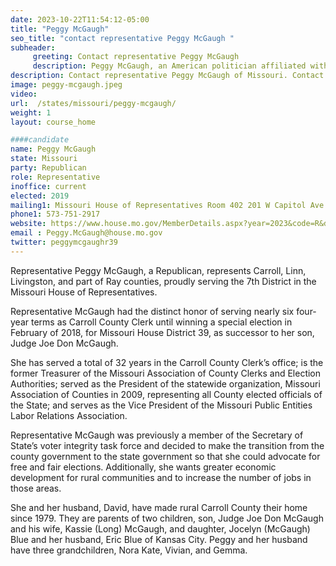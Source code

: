 ```yaml
---
date: 2023-10-22T11:54:12-05:00
title: "Peggy McGaugh"
seo_title: "contact representative Peggy McGaugh "
subheader:
     greeting: Contact representative Peggy McGaugh
     description: Peggy McGaugh, an American politician affiliated with the Republican Party, currently serves as the representative for District 7 in the Missouri House of Representatives.
description: Contact representative Peggy McGaugh of Missouri. Contact information for Peggy McGaugh includes email address, phone number, and mailing address.
image: peggy-mcgaugh.jpeg
video:
url:  /states/missouri/peggy-mcgaugh/
weight: 1
layout: course_home

####candidate
name: Peggy McGaugh
state: Missouri
party: Republican
role: Representative
inoffice: current
elected: 2019
mailing1: Missouri House of Representatives Room 402 201 W Capitol Ave Jefferson City, MO 65101
phone1: 573-751-2917
website: https://www.house.mo.gov/MemberDetails.aspx?year=2023&code=R&district=007/
email : Peggy.McGaugh@house.mo.gov
twitter: peggymcgaughr39
---
```


Representative Peggy McGaugh, a Republican, represents Carroll, Linn, Livingston, and part of Ray counties, proudly serving the 7th District in the Missouri House of Representatives.

Representative McGaugh had the distinct honor of serving nearly six four-year terms as Carroll County Clerk until winning a special election in February of 2018, for Missouri House District 39, as successor to her son, Judge Joe Don McGaugh.

She has served a total of 32 years in the Carroll County Clerk’s office; is the former Treasurer of the Missouri Association of County Clerks and Election Authorities; served as the President of the statewide organization, Missouri Association of Counties in 2009, representing all County elected officials of the State; and serves as the Vice President of the Missouri Public Entities Labor Relations Association.

Representative McGaugh was previously a member of the Secretary of State’s voter integrity task force and decided to make the transition from the county government to the state government so that she could advocate for free and fair elections. Additionally, she wants greater economic development for rural communities and to increase the number of jobs in those areas.

She and her husband, David, have made rural Carroll County their home since 1979. They are parents of two children, son, Judge Joe Don McGaugh and his wife, Kassie (Long) McGaugh, and daughter, Jocelyn (McGaugh) Blue and her husband, Eric Blue of Kansas City. Peggy and her husband have three grandchildren, Nora Kate, Vivian, and Gemma.
